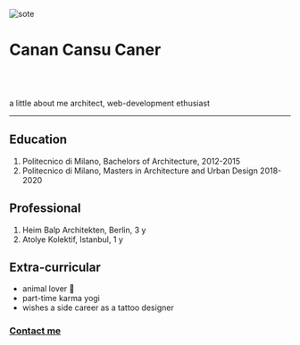 ![sote](https://github.com/username/repository/blob/master/img/octocat.png)

# Canan Cansu Caner
<br>
<br>
<br>
a little about me 
architect, web-development ethusiast

<hr> 

## Education
1. Politecnico di Milano, Bachelors of Architecture, 2012-2015
2. Politecnico di Milano, Masters in Architecture and Urban Design 2018-2020

## Professional
1. Heim Balp Architekten, Berlin, 3 y
2. Atolye Kolektif, Istanbul, 1 y

## Extra-curricular
- animal lover 🐹
- part-time karma yogi
- wishes a side career as a tattoo designer

### <a href=""> Contact me </a>
